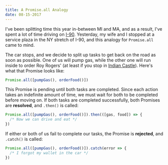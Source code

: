 ```yaml
---
title: A Promise.all Analogy
date: 08-15-2017
---
```


I've been splitting time this year in-between MI and MA, and as a result, I've
spent a lot of time driving on
[I-90](https://en.wikipedia.org/wiki/Interstate_90). Yesterday, my wife and I
stopped at a service plaza in the NY stretch of I-90, and this analogy for
`Promise.all` came to mind.

The car stops, and we decide to split up tasks to get back on the road as soon
as possible. One of us will pump gas, while the other one will run inside to
order Roy Rogers' (at least if you stop in
[Indian Castle](http://www.thruway.ny.gov/travelers/travelplazas/tp-indiancastle.html)).
Here's what that Promise looks like:

```js
Promise.all([pumpGas(), orderFood()])
```

This Promise is pending until both tasks are completed. Since each action takes
an indefinite amount of time, we must wait for both to be completed before
moving on. If both tasks are completed successfully, both Promises are
**resolved**, and `.then()` is called:

```js
Promise.all([pumpGas(), orderFood()]).then(([gas, food]) => {
  /* Now we can drive and eat */
})
```

If either or both of us fail to complete our tasks, the Promise is **rejected**,
and `.catch()` is called:

```js
Promise.all([pumpGas(), orderFood()]).catch(error => {
  /* I forgot my wallet in the car */
})
```
